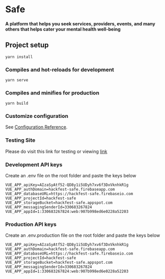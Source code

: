 # Safe
#### A platform that helps you seek services, providers, events, and many others that helps cater your mental health well-being

## Project setup
```
yarn install
```

### Compiles and hot-reloads for development
```
yarn serve
```

### Compiles and minifies for production
```
yarn build
```

### Customize configuration
See [Configuration Reference](https://cli.vuejs.org/config/).


### Testing Site
Please do visit this link for testing or viewing [link](https://safe-hackfest.web.app/welcome)

### Development API keys
Create an .env file on the root folder and paste the keys below
```
VUE_APP_apiKey=AIzaSyAtf52-QD8y1i5UDyh7xv6f3DxVknhkR1g
VUE_APP_authDomain=hackfest-safe.firebaseapp.com
VUE_APP_databaseURL=https://hackfest-safe.firebaseio.com
VUE_APP_projectId=hackfest-safe
VUE_APP_storageBucket=hackfest-safe.appspot.com
VUE_APP_messagingSenderId=330683267824
VUE_APP_appId=1:330683267824:web:907b998ed6e0228a52203
```

### Production API keys
Create an .env.production file on the root folder and paste the keys below
```
VUE_APP_apiKey=AIzaSyAtf52-QD8y1i5UDyh7xv6f3DxVknhkR1g
VUE_APP_authDomain=hackfest-safe.firebaseapp.com
VUE_APP_databaseURL=https://hackfest-safe.firebaseio.com
VUE_APP_projectId=hackfest-safe
VUE_APP_storageBucket=hackfest-safe.appspot.com
VUE_APP_messagingSenderId=330683267824
VUE_APP_appId=1:330683267824:web:907b998ed6e0228a52203
```

